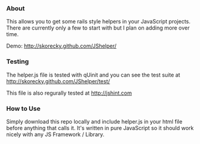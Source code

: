 ### About
This allows you to get some rails style helpers in your JavaScript projects. There are currently only a few to start with but I plan on adding more over time.

Demo: http://skorecky.github.com/JShelper/

### Testing
The helper.js file is tested with qUinit and you can see the test suite at http://skorecky.github.com/JShelper/test/

This file is also regurally tested at http://jshint.com

### How to Use
Simply download this repo locally and include helper.js in your html file before anything that calls it. It's written in pure JavaScript so it should work nicely with any JS Framework / Library.